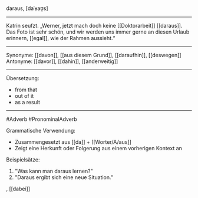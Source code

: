 daraus, [daˈʁaʊ̯s]

---
Katrin seufzt. „Werner, jetzt mach doch keine [[Doktorarbeit]] [[daraus]]. Das Foto ist sehr schön, und wir werden uns immer gerne an diesen Urlaub erinnern, [[egal]], wie der Rahmen aussieht.“ 


---
Synonyme: [[davon]], [[aus diesem Grund]], [[daraufhin]], [[deswegen]]
Antonyme: [[davor]], [[dahin]], [[anderweitig]]

---
Übersetzung: 
- from that
- out of it
- as a result

---
#Adverb #PronominalAdverb

Grammatische Verwendung:
- Zusammengesetzt aus [[da]] + [[Worter/A/aus]]
- Zeigt eine Herkunft oder Folgerung aus einem vorherigen Kontext an

Beispielsätze:
1. "Was kann man daraus lernen?"
2. "Daraus ergibt sich eine neue Situation."


, [[dabei]]
